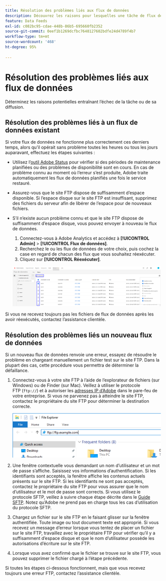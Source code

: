```yaml
---
title: Résolution des problèmes liés aux flux de données
description: Découvrez les raisons pour lesquelles une tâche de flux de données peut échouer au traitement ou à la diffusion des données. Résolvez les problèmes potentiels liés aux flux de données.
feature: Data Feeds
exl-id: c082bc95-cdae-448b-86b5-695660fb2352
source-git-commit: 0eef1b1269dcfbc7648127602bdfe24d4789f4b7
workflow-type: tm+mt
source-wordcount: '468'
ht-degree: 95%

---
```


# Résolution des problèmes liés aux flux de données

Déterminez les raisons potentielles entraînant l’échec de la tâche ou de sa diffusion.

## Résolution des problèmes liés à un flux de données existant

Si votre flux de données ne fonctionne plus correctement ces derniers temps, alors quʼil opérait sans problème toutes les heures ou tous les jours auparavant, effectuez les étapes suivantes :

* Utilisez lʼ[outil Adobe Status](https://status.adobe.com/fr/experience_cloud) pour vérifier si des périodes de maintenance planifiées ou des problèmes de disponibilité sont en cours. En cas de problème connu au moment où l’erreur s’est produite, Adobe traite automatiquement les flux de données planifiés une fois le service restauré.
* Assurez-vous que le site FTP dispose de suffisamment d’espace disponible. Si lʼespace disque sur le site FTP est insuffisant, supprimez des fichiers du serveur afin de libérer de l’espace pour de nouveaux fichiers.
* S’il n’existe aucun problème connu et que le site FTP dispose de suffisamment d’espace disque, vous pouvez envoyer à nouveau le flux de données.

   1. Connectez-vous à Adobe Analytics et accédez à **[!UICONTROL Admin]** > **[!UICONTROL Flux de données]**.
   2. Recherchez le ou les flux de données de votre choix, puis cochez la case en regard de chacun des flux que vous souhaitez réexécuter.
   3. Cliquez sur **[!UICONTROL Réexécuter]**.

  ![Réexécution](assets/rerun.png)

Si vous ne recevez toujours pas les fichiers de flux de données après les avoir réexécutés, contactez l’assistance clientèle.

## Résolution des problèmes liés un nouveau flux de données

Si un nouveau flux de données renvoie une erreur, essayez de résoudre le problème en chargeant manuellement un fichier test sur le site FTP. Dans la plupart des cas, cette procédure vous permettra de déterminer la défaillance.

1. Connectez-vous à votre site FTP à l’aide de l’explorateur de fichiers (sur Windows) ou de Finder (sur Mac). Veillez à utiliser le protocole FTP (`ftp://`) et à autoriser les [adresses IP dʼAdobe](/help/technotes/ip-addresses.md) dans le pare-feu de votre entreprise. Si vous ne parvenez pas à atteindre le site FTP, contactez le propriétaire du site FTP pour déterminer la destination correcte.

   ![Explorateur de fichiers](assets/file_explorer.png)

2. Une fenêtre contextuelle vous demandant un nom d’utilisateur et un mot de passe s’affiche. Saisissez vos informations d’authentification. Si les identifiants sont acceptés, la fenêtre affiche les contenus actuels présents sur le site FTP. Si les identifiants ne sont pas acceptés, contactez le propriétaire du site FTP pour vous assurer que le nom d’utilisateur et le mot de passe sont corrects. Si vous utilisez le protocole SFTP, veillez à suivre chaque étape décrite dans le [Guide SFTP](../ftp-and-sftp/c-sftp/ftp-sftp.md). Notez quʼAdobe ne prend pas en charge tous les cas dʼutilisation du protocole SFTP.
3. Chargez un fichier sur le site FTP en le faisant glisser sur la fenêtre authentifiée. Toute image ou tout document texte est approprié. Si vous recevez un message d’erreur lorsque vous tentez de placer un fichier sur le site FTP, travaillez avec le propriétaire FTP pour vérifier qu’il y a suffisamment d’espace disque et que le nom d’utilisateur possède les autorisations d’écriture sur le site FTP.
4. Lorsque vous avez confirmé que le fichier se trouve sur le site FTP, vous pouvez supprimer le fichier chargé à l’étape précédente.

Si toutes les étapes ci-dessous fonctionnent, mais que vous recevez toujours une erreur FTP, contactez lʼassistance clientèle.
